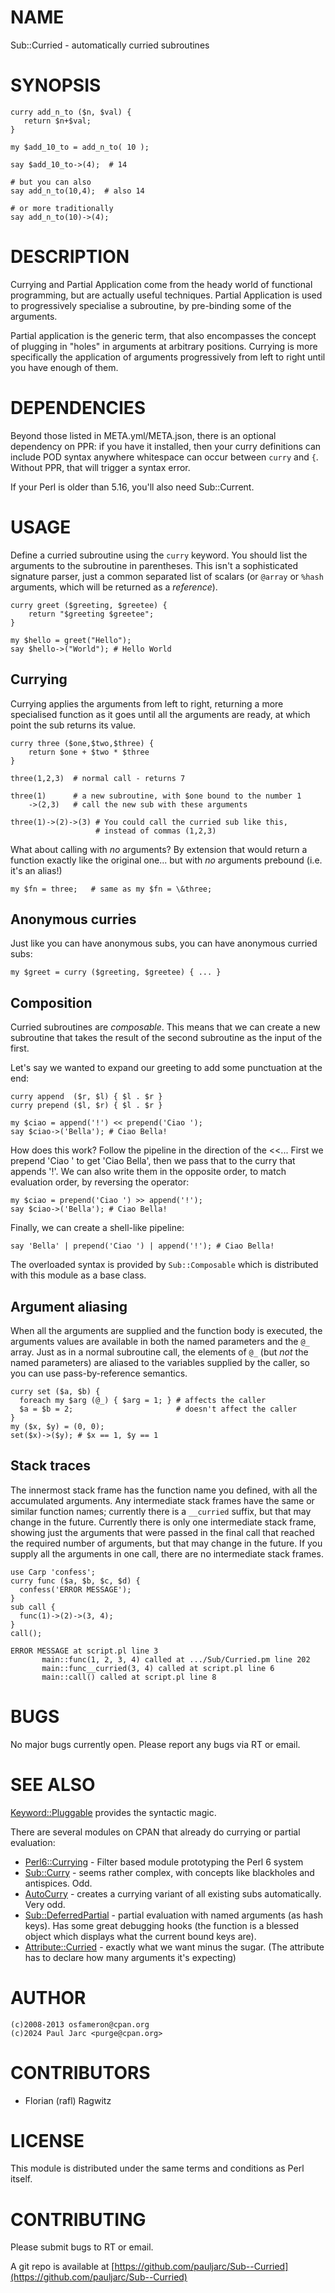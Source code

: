 # NAME

Sub::Curried - automatically curried subroutines

# SYNOPSIS

    curry add_n_to ($n, $val) {
       return $n+$val;
    }

    my $add_10_to = add_n_to( 10 );

    say $add_10_to->(4);  # 14

    # but you can also
    say add_n_to(10,4);  # also 14

    # or more traditionally
    say add_n_to(10)->(4);

# DESCRIPTION

Currying and Partial Application come from the heady world of functional
programming, but are actually useful techniques.  Partial Application is used
to progressively specialise a subroutine, by pre-binding some of the arguments.

Partial application is the generic term, that also encompasses the concept of
plugging in "holes" in arguments at arbitrary positions.  Currying is more
specifically the application of arguments progressively from left to right
until you have enough of them.

# DEPENDENCIES

Beyond those listed in META.yml/META.json, there is an optional dependency on
PPR: if you have it installed, then your curry definitions can include POD
syntax anywhere whitespace can occur between `curry` and `{`.  Without PPR,
that will trigger a syntax error.

If your Perl is older than 5.16, you'll also need Sub::Current.

# USAGE

Define a curried subroutine using the `curry` keyword.  You should list the
arguments to the subroutine in parentheses.  This isn't a sophisticated signature
parser, just a common separated list of scalars (or `@array` or `%hash` arguments,
which will be returned as a _reference_).

    curry greet ($greeting, $greetee) {
        return "$greeting $greetee";
    }

    my $hello = greet("Hello");
    say $hello->("World"); # Hello World

## Currying

Currying applies the arguments from left to right, returning a more specialised function
as it goes until all the arguments are ready, at which point the sub returns its value.

    curry three ($one,$two,$three) {
        return $one + $two * $three
    }

    three(1,2,3)  # normal call - returns 7

    three(1)      # a new subroutine, with $one bound to the number 1
        ->(2,3)   # call the new sub with these arguments

    three(1)->(2)->(3) # You could call the curried sub like this,
                       # instead of commas (1,2,3)

What about calling with _no_ arguments?  By extension that would return a function exactly
like the original one... but with _no_ arguments prebound (i.e. it's an alias!)

    my $fn = three;   # same as my $fn = \&three;

## Anonymous curries

Just like you can have anonymous subs, you can have anonymous curried subs:

    my $greet = curry ($greeting, $greetee) { ... }

## Composition

Curried subroutines are _composable_.  This means that we can create a new
subroutine that takes the result of the second subroutine as the input of the
first.

Let's say we wanted to expand our greeting to add some punctuation at the end:

    curry append  ($r, $l) { $l . $r }
    curry prepend ($l, $r) { $l . $r }

    my $ciao = append('!') << prepend('Ciao ');
    say $ciao->('Bella'); # Ciao Bella!

How does this work?  Follow the pipeline in the direction of the <<...
First we prepend 'Ciao ' to get 'Ciao Bella', then we pass that to the curry that
appends '!'.  We can also write them in the opposite order, to match evaluation
order, by reversing the operator:

    my $ciao = prepend('Ciao ') >> append('!');
    say $ciao->('Bella'); # Ciao Bella!

Finally, we can create a shell-like pipeline:

    say 'Bella' | prepend('Ciao ') | append('!'); # Ciao Bella!

The overloaded syntax is provided by `Sub::Composable` which is distributed with
this module as a base class.

## Argument aliasing

When all the arguments are supplied and the function body is executed, the
arguments values are available in both the named parameters and the `@_`
array.  Just as in a normal subroutine call, the elements of `@_` (but
_not_ the named parameters) are aliased to the variables supplied by the
caller, so you can use pass-by-reference semantics.

    curry set ($a, $b) {
      foreach my $arg (@_) { $arg = 1; } # affects the caller
      $a = $b = 2;                       # doesn't affect the caller
    }
    my ($x, $y) = (0, 0);
    set($x)->($y); # $x == 1, $y == 1

## Stack traces

The innermost stack frame has the function name you defined, with all the
accumulated arguments.  Any intermediate stack frames have the same or
similar function names; currently there is a `__curried` suffix, but that
may change in the future.  Currently there is only one intermediate stack
frame, showing just the arguments that were passed in the final call that
reached the required number of arguments, but that may change in the future.
If you supply all the arguments in one call, there are no intermediate stack
frames.

    use Carp 'confess';
    curry func ($a, $b, $c, $d) {
      confess('ERROR MESSAGE');
    }
    sub call {
      func(1)->(2)->(3, 4);
    }
    call();

    ERROR MESSAGE at script.pl line 3
           main::func(1, 2, 3, 4) called at .../Sub/Curried.pm line 202
           main::func__curried(3, 4) called at script.pl line 6
           main::call() called at script.pl line 8

# BUGS

No major bugs currently open.  Please report any bugs via RT or email.

# SEE ALSO

[Keyword::Pluggable](https://metacpan.org/pod/Keyword%3A%3APluggable) provides the syntactic magic.

There are several modules on CPAN that already do currying or partial evaluation:

- [Perl6::Currying](https://metacpan.org/pod/Perl6%3A%3ACurrying) - Filter based module prototyping the Perl 6 system
- [Sub::Curry](https://metacpan.org/pod/Sub%3A%3ACurry) - seems rather complex, with concepts like blackholes and antispices.  Odd.
- [AutoCurry](https://metacpan.org/pod/AutoCurry) - creates a currying variant of all existing subs automatically.  Very odd.
- [Sub::DeferredPartial](https://metacpan.org/pod/Sub%3A%3ADeferredPartial) - partial evaluation with named arguments (as hash keys).  Has some
great debugging hooks (the function is a blessed object which displays what the current
bound keys are).
- [Attribute::Curried](https://metacpan.org/pod/Attribute%3A%3ACurried) - exactly what we want minus the sugar.  (The attribute has
to declare how many arguments it's expecting)

# AUTHOR

    (c)2008-2013 osfameron@cpan.org
    (c)2024 Paul Jarc <purge@cpan.org>

# CONTRIBUTORS

- Florian (rafl) Ragwitz

# LICENSE

This module is distributed under the same terms and conditions as Perl itself.

# CONTRIBUTING

Please submit bugs to RT or email.

A git repo is available at [https://github.com/pauljarc/Sub--Curried](https://github.com/pauljarc/Sub--Curried)
